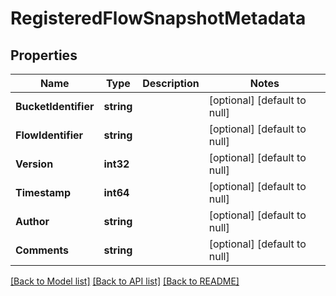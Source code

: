 # RegisteredFlowSnapshotMetadata

## Properties
Name | Type | Description | Notes
------------ | ------------- | ------------- | -------------
**BucketIdentifier** | **string** |  | [optional] [default to null]
**FlowIdentifier** | **string** |  | [optional] [default to null]
**Version** | **int32** |  | [optional] [default to null]
**Timestamp** | **int64** |  | [optional] [default to null]
**Author** | **string** |  | [optional] [default to null]
**Comments** | **string** |  | [optional] [default to null]

[[Back to Model list]](../README.md#documentation-for-models) [[Back to API list]](../README.md#documentation-for-api-endpoints) [[Back to README]](../README.md)

